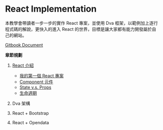 # React Implementation
本教學會帶讀者一步一步的實作 React 專案，並使用 Dva 框架，以範例加上逐行程式碼的解說，更快入的進入 React 的世界，目標是讓大家都有能力開發屬於自己的網站。

[Gitbook Document](https://weichin.gitbook.io/react-implementation/)

**章節規劃**
1. [React 介紹](https://github.com/weichinhsu/react-implement/tree/master/Ch1%20React%20Introduction#ch1-react-%E4%BB%8B%E7%B4%B9)
    * [我的第一個 React 專案](https://github.com/weichinhsu/react-implement/blob/master/Ch1%20React%20Introduction/1-first-react-project.md#%E5%BB%BA%E7%AB%8B%E7%AC%AC%E4%B8%80%E5%80%8B-react-%E5%B0%88%E6%A1%88)
    * [Component 元件](https://github.com/weichinhsu/react-implement/blob/master/Ch1%20React%20Introduction/2-component.md#react-%E5%9F%BA%E7%A4%8E--component-%E5%85%83%E4%BB%B6)
    * [State v.s. Props](https://github.com/weichinhsu/react-implement/blob/master/Ch1%20React%20Introduction/3-props-and-state.md#react-%E5%9F%BA%E7%A4%8E--props-%E8%88%87-state) 
    * [生命週期](https://github.com/weichinhsu/react-implement/blob/master/Ch1%20React%20Introduction/4-lifecycle.md#react-%E5%9F%BA%E7%A4%8E--%E7%94%9F%E5%91%BD%E9%80%B1%E6%9C%9F)
    
2. Dva 架構
3. React + Bootstrap
4. React + Opendata